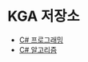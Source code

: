 # KGA 저장소

+ [C# 프로그래밍](https://github.com/parkrye/KGA/tree/master/01_CSharpProgramming)
+ [C# 알고리즘](https://github.com/parkrye/KGA/tree/master/02_CSharpAlgorithm)
